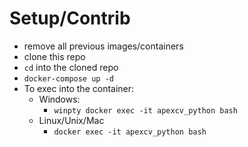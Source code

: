 # Setup/Contrib

-   remove all previous images/containers
-   clone this repo
-   `cd` into the cloned repo
-   `docker-compose up -d`
-   To exec into the container:
    -   Windows:
        -   `winpty docker exec -it apexcv_python bash`
    -   Linux/Unix/Mac
        -   `docker exec -it apexcv_python bash`

